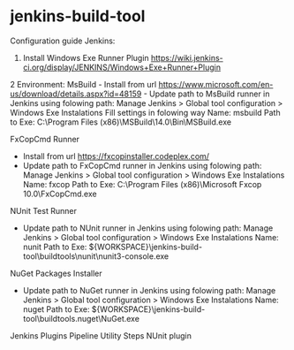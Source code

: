 # jenkins-build-tool

Configuration guide
Jenkins:
1. Install Windows Exe Runner Plugin https://wiki.jenkins-ci.org/display/JENKINS/Windows+Exe+Runner+Plugin

2 Environment:
  MsBuild 
    - Install from url https://www.microsoft.com/en-us/download/details.aspx?id=48159
    - Update path to MsBuild runner in Jenkins using folowing path:
        Manage Jenkins > Global tool configuration > Windows Exe Instalations
        Fill settings in folowing way
         Name: msbuild
         Path to Exe: C:\Program Files (x86)\MSBuild\14.0\Bin\MSBuild.exe
         
  FxCopCmd Runner
   - Install from url https://fxcopinstaller.codeplex.com/
   - Update path to FxCopCmd runner in Jenkins using folowing path:
     Manage Jenkins > Global tool configuration > Windows Exe Instalations
         Name: fxcop
         Path to Exe: C:\Program Files (x86)\Microsoft Fxcop 10.0\FxCopCmd.exe
         
  NUnit Test Runner
   - Update path to NUnit runner in Jenkins using folowing path:
     Manage Jenkins > Global tool configuration > Windows Exe Instalations
         Name: nunit
         Path to Exe: ${WORKSPACE}\jenkins-build-tool\buildtools\nunit\nunit3-console.exe
         
  NuGet Packages Installer
   - Update path to NuGet runner in Jenkins using folowing path:
     Manage Jenkins > Global tool configuration > Windows Exe Instalations
         Name: nuget
         Path to Exe: ${WORKSPACE}\jenkins-build-tool\buildtools\.nuget\NuGet.exe
         
Jenkins Plugins 
  Pipeline Utility Steps
  NUnit plugin
  

